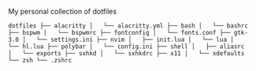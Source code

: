 My personal collection of dotfiles

``
dotfiles
├── alacritty
│   └── alacritty.yml
├── bash
│   └── bashrc
├── bspwm
│   └── bspwmrc
├── fontconfig
│   └── fonts.conf
├── gtk-3.0
│   └── settings.ini
├── nvim
│   ├── init.lua
│   └── lua
│       └── hl.lua
├── polybar
│   └── config.ini
├── shell
│   ├── aliasrc
│   └── exports
├── sxhkd
│   └── sxhkdrc
├── x11
│   └── xdefaults
└── zsh
    └── .zshrc
``
